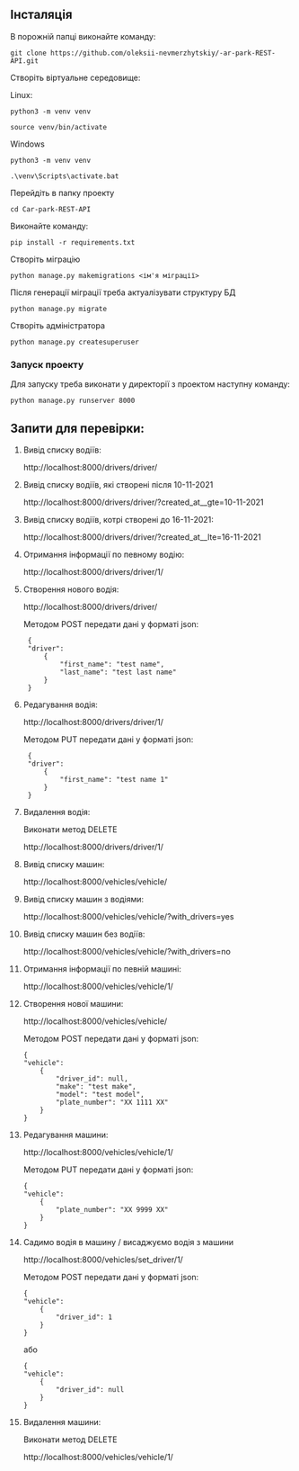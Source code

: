 

## Інсталяція



В порожній папці виконайте команду:

`git clone https://github.com/oleksii-nevmerzhytskiy/-ar-park-REST-API.git`

Створіть віртуальне середовище:

Linux:

`python3 -m venv venv`

`source venv/bin/activate`

Windows

`python3 -m venv venv`

`.\venv\Scripts\activate.bat`


Перейдіть в папку проекту

`cd Car-park-REST-API`

Виконайте команду:

`pip install -r requirements.txt `


Створіть міграцію

`python manage.py makemigrations <ім'я міграції>`

Після генерації міграції треба актуалізувати структуру БД

`python manage.py migrate`

Створіть адміністратора

`python manage.py createsuperuser`
### Запуск проекту
Для запуску треба виконати у директорії з проектом наступну команду:


`python manage.py runserver 8000`



## Запити для перевірки:

1. Вивід списку водіїв:

    http://localhost:8000/drivers/driver/


2. Вивід списку водіїв, які створені після 10-11-2021

    http://localhost:8000/drivers/driver/?created_at__gte=10-11-2021


3. Вивід списку водіїв, котрі створені до 16-11-2021:

    http://localhost:8000/drivers/driver/?created_at__lte=16-11-2021


5. Отримання інформації по певному водію:

    http://localhost:8000/drivers/driver/1/


6. Створення нового водія:

    http://localhost:8000/drivers/driver/


    Методом POST передати дані у форматі json:

        {
        "driver": 
            {
                "first_name": "test name",
                "last_name": "test last name"
            }
        }

7. Редагування водія:

    http://localhost:8000/drivers/driver/1/

    Методом PUT передати дані у форматі json:

        {
        "driver": 
            {
                "first_name": "test name 1"
            }
        }
8. Видалення водія:

    Виконати метод DELETE

    http://localhost:8000/drivers/driver/1/


9. Вивід списку машин:

    http://localhost:8000/vehicles/vehicle/


10. Вивід списку машин з водіями:

      http://localhost:8000/vehicles/vehicle/?with_drivers=yes


11. Вивід списку машин без водіїв:

    http://localhost:8000/vehicles/vehicle/?with_drivers=no


12. Отримання інформації по певній машині:

    http://localhost:8000/vehicles/vehicle/1/


13. Створення нової машини:

    http://localhost:8000/vehicles/vehicle/

    Методом POST передати дані у форматі json:
    

        {
        "vehicle": 
            {
                "driver_id": null,
                "make": "test make",
                "model": "test model",
                "plate_number": "XX 1111 XX"
            }
        }
14. Редагування машини:

    http://localhost:8000/vehicles/vehicle/1/

    Методом PUT передати дані у форматі json:


        {
        "vehicle": 
            {
                "plate_number": "XX 9999 XX"
            }
        }

15. Садимо водія в машину / висаджуємо водія з машини

    http://localhost:8000/vehicles/set_driver/1/

    Методом POST передати дані у форматі json:


        {
        "vehicle": 
            {
                "driver_id": 1
            }
        }
    або

        {
        "vehicle": 
            {
                "driver_id": null
            }
        }
16. Видалення машини:

    Виконати метод DELETE

    http://localhost:8000/vehicles/vehicle/1/


